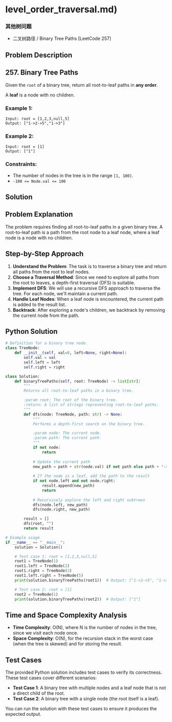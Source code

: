 # level_order_traversal.md)

### 其他树问题
- 二叉树路径 / Binary Tree Paths [LeetCode 257]

## Problem Description

## 257. Binary Tree Paths

Given the `root` of a binary tree, return all root-to-leaf paths in **any order**.

A **leaf** is a node with no children.

### Example 1:

```
Input: root = [1,2,3,null,5]
Output: ["1->2->5","1->3"]
```

### Example 2:

```
Input: root = [1]
Output: ["1"]
```

### Constraints:

* The number of nodes in the tree is in the range `[1, 100]`.
* `-100 <= Node.val <= 100`

## Solution

## Problem Explanation
The problem requires finding all root-to-leaf paths in a given binary tree. A root-to-leaf path is a path from the root node to a leaf node, where a leaf node is a node with no children.

## Step-by-Step Approach
1. **Understand the Problem**: The task is to traverse a binary tree and return all paths from the root to leaf nodes.
2. **Choose a Traversal Method**: Since we need to explore all paths from the root to leaves, a depth-first traversal (DFS) is suitable.
3. **Implement DFS**: We will use a recursive DFS approach to traverse the tree. For each node, we'll maintain a current path.
4. **Handle Leaf Nodes**: When a leaf node is encountered, the current path is added to the result list.
5. **Backtrack**: After exploring a node's children, we backtrack by removing the current node from the path.

## Python Solution

```python
# Definition for a binary tree node.
class TreeNode:
    def __init__(self, val=0, left=None, right=None):
        self.val = val
        self.left = left
        self.right = right

class Solution:
    def binaryTreePaths(self, root: TreeNode) -> list[str]:
        """
        Returns all root-to-leaf paths in a binary tree.

        :param root: The root of the binary tree.
        :return: A list of strings representing root-to-leaf paths.
        """
        def dfs(node: TreeNode, path: str) -> None:
            """
            Performs a depth-first search on the binary tree.

            :param node: The current node.
            :param path: The current path.
            """
            if not node:
                return
            
            # Update the current path
            new_path = path + str(node.val) if not path else path + "->" + str(node.val)
            
            # If the node is a leaf, add the path to the result
            if not node.left and not node.right:
                result.append(new_path)
                return
            
            # Recursively explore the left and right subtrees
            dfs(node.left, new_path)
            dfs(node.right, new_path)

        result = []
        dfs(root, "")
        return result

# Example usage
if __name__ == "__main__":
    solution = Solution()

    # Test case 1: root = [1,2,3,null,5]
    root1 = TreeNode(1)
    root1.left = TreeNode(2)
    root1.right = TreeNode(3)
    root1.left.right = TreeNode(5)
    print(solution.binaryTreePaths(root1))  # Output: ["1->2->5", "1->3"]

    # Test case 2: root = [1]
    root2 = TreeNode(1)
    print(solution.binaryTreePaths(root2))  # Output: ["1"]
```

## Time and Space Complexity Analysis

*   **Time Complexity**: O(N), where N is the number of nodes in the tree, since we visit each node once.
*   **Space Complexity**: O(N), for the recursion stack in the worst case (when the tree is skewed) and for storing the result.

## Test Cases
The provided Python solution includes test cases to verify its correctness. These test cases cover different scenarios:

*   **Test Case 1**: A binary tree with multiple nodes and a leaf node that is not a direct child of the root.
*   **Test Case 2**: A binary tree with a single node (the root itself is a leaf).

You can run the solution with these test cases to ensure it produces the expected output.